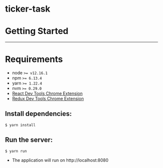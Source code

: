 # **ticker-task**
# **Getting Started**
<hr/>

# Requirements
* node `>= v12.16.1`
* npm `>= 6.13.4`
* yarn `>= 1.22.4`
* nvm `>= 0.29.0`
* [React Dev Tools Chrome Extension](https://chrome.google.com/webstore/detail/react-developer-tools/fmkadmapgofadopljbjfkapdkoienihi?hl=en)
* [Redux Dev Tools Chrome Extension](https://chrome.google.com/webstore/detail/redux-devtools/lmhkpmbekcpmknklioeibfkpmmfibljd?hl=en)

## Install dependencies:

  `$ yarn install`
## Run the server:

  `$ yarn run`
  
  * The application will run on http://localhost:8080

